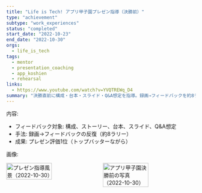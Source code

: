 ```yaml
---
title: "Life is Tech! アプリ甲子園プレゼン指導（決勝前）"
type: "achievement"
subtype: "work_experiences"
status: "completed"
start_date: "2022-10-23"
end_date: "2022-10-30"
orgs:
  - life_is_tech
tags:
  - mentor
  - presentation_coaching
  - app_koshien
  - rehearsal
links:
  - https://www.youtube.com/watch?v=YVQTREWq_D4
summary: "決勝直前に構成・台本・スライド・Q&A想定を指導。録画→フィードバックを約8ラリー実施し、トップバッターながらプレゼン評価1位を獲得。"
---
```


内容:
- フィードバック対象: 構成、ストーリー、台本、スライド、Q&A想定
- 手法: 録画→フィードバックの反復（約8ラリー）
- 成果: プレゼン評価1位（トップバッターながら）

画像:
<div style="display: flex; gap: 10px;">
    <img src="linked_assets/10_Achievements/work_experiences/life_is_tech_app_koshien_presentation_coaching_2022_10/presentation_coaching_session_2022_10_30.jpg" alt="プレゼン指導風景（2022-10-30）" width="49%">
    <img src="linked_assets/10_Achievements/work_experiences/life_is_tech_app_koshien_presentation_coaching_2022_10/app_koshien_final_pre_event_photo_2022_10_30.jpg" alt="アプリ甲子園決勝前の写真（2022-10-30）" width="49%">
</div>


